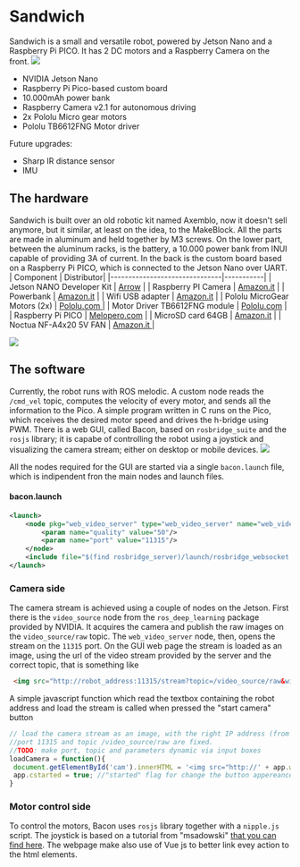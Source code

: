 # Sandwich
Sandwich is a small and versatile robot, powered by Jetson Nano and a Raspberry Pi PICO. It has 2 DC motors and a Raspberry Camera on the front.
![](https://raw.githubusercontent.com/tolomeis/sandwich/main/imgs/sandwich-full.jpg)
- NVIDIA Jetson Nano
-  Raspberry Pi Pico-based custom board
- 10.000mAh power bank
- Raspberry Camera v2.1 for autonomous driving
- 2x Pololu Micro gear motors
- Pololu TB6612FNG Motor driver

 
 Future upgrades:
 - Sharp IR distance sensor
 - IMU
 
## The hardware
Sandwich is built over an old robotic kit named Axemblo, now it doesn't sell anymore, but it similar, at least on the idea, to the MakeBlock.
All the parts are made in aluminum and held together by M3 screws. On the lower part, between the aluminum racks, is the battery, a 10.000 power bank from INUI capable of providing 3A of current. In the back is the custom board based on a Raspberry Pi PICO, which is connected to the Jetson Nano over UART. 
| Component					    | Distributor|
|-------------------------------|-----------|
| Jetson NANO Developer Kit     | [Arrow](https://www.arrow.com/it-it/products/945-13450-0000-100/nvidia "Arrow")     |
| Raspberry PI Camera           | [Amazon.it](https://www.amazon.it/gp/product/B01ER2SKFS "Amazon.it") |
| Powerbank                     | [Amazon.it](https://www.amazon.it/gp/product/B07PNL5STG "Amazon.it") |
| Wifi USB adapter              | [Amazon.it](https://www.amazon.it/gp/product/B07KRCW6LZ "Amazon.it") |
| Pololu MicroGear Motors (2x)  | [Pololu.com ](https://www.pololu.com/product/3077 "Pololu.com ")      |
| Motor Driver TB6612FNG module | [Pololu.com](https://www.pololu.com/product/713 "Pololu.com")       |
| Raspberry Pi PICO             | [Melopero.com](https://www.melopero.com/shop/raspberry-pi/boards/single-boards/raspberry-pi-pico/ "Melopero.com")       |
| MicroSD card  64GB            | [Amazon.it](https://www.amazon.it/gp/product/B08GYBBBBH "Amazon.it") |
| Noctua NF-A4x20 5V FAN		| [Amazon.it ](https://www.amazon.it/gp/product/B071FNHVXN "Amazon.it ")|

![](https://raw.githubusercontent.com/tolomeis/sandwich/main/imgs/schematic.png)


## The software
Currently, the robot runs with ROS melodic. A custom node reads the ```/cmd_vel``` topic, computes the velocity of every motor, and sends all the information to the Pico. A simple program written in C runs on the Pico, which receives the desired motor speed and drives the h-bridge using PWM. There is a web GUI, called Bacon, based on ```rosbridge_suite``` and the ```rosjs``` library; it is capabe of controlling the robot using a joystick and visualizing the camera stream; either on desktop or mobile devices. 
![](https://raw.githubusercontent.com/tolomeis/sandwich/main/imgs/bacon.png)

All the nodes required for the GUI are started via a single ```bacon.launch``` file, which is indipendent fron the main nodes and launch files.
#### bacon.launch
```xml
<launch>
	<node pkg="web_video_server" type="web_video_server" name="web_video_server" output="screen">
		<param name="quality" value="50"/>
		<param name="port" value="11315"/>
	</node>
	<include file="$(find rosbridge_server)/launch/rosbridge_websocket.launch"/>
</launch>
```

### Camera side
The camera stream is achieved using a couple of nodes on the Jetson. First there is the ```video_source``` node from the ```ros_deep_learning``` package provided by NVIDIA. It acquires the camera and publish the raw images on the ```video_source/raw``` topic.  The ```web_video_server``` node, then, opens the stream on the ```11315``` port. On the GUI web page the stream is loaded as an image, using the url of the video stream provided by the server and the correct topic, that is something like
```html
 <img src="http://robot_address:11315/stream?topic=/video_source/raw&width=800&height=600&quality=50"/>
```
A simple javascript function which read the textbox containing the robot address and load the stream is called when pressed the "start camera" button
```javascript
// load the camera stream as an image, with the right IP address (from the wp_address input box)
//port 11315 and topic /video_source/raw are fixed.
//TODO: make port, topic and parameters dynamic via input boxes
loadCamera = function(){
 document.getElementById('cam').innerHTML = '<img src="http://' + app.ws_address.slice(5,-5) + ':11315/stream?topic=/video_source/raw&width=800&height=600&quality=50" class="w3-image"/>';
 app.cstarted = true; //"started" flag for change the button appereance
}
```



### Motor control side
To control the motors, Bacon uses ```rosjs```  library together with a ```nipple.js``` script. The joystick is based on a tutorial from "msadowski" [that you can find here](https://msadowski.github.io/ros-web-tutorial-pt1/ "here"). The webpage make also use of Vue js to better link evey action to the html elements. 

